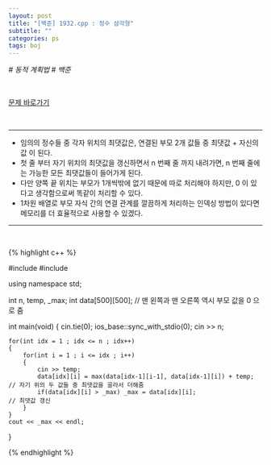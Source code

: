 ```yaml
---
layout: post
title: "[백준] 1932.cpp : 정수 삼각형"
subtitle: ""
categories: ps
tags: boj
---
```


*# 동적 계획법 # 백준*

<br>

[문제 바로가기](https://www.acmicpc.net/problem/1932)

<br>

---

- 임의의 정수들 중 각자 위치의 최댓값은, 연결된 부모 2개 값들 중 최댓값 + 자신의 값 이 된다.
- 첫 줄 부터 자기 위치의 최댓값을 갱신하면서 n 번째 줄 까지 내려가면, n 번째 줄에는 가능한 모든 최댓값들이 들어가게 된다.
- 다만 양쪽 끝 위치는 부모가 1개씩밖에 없기 때문에 따로 처리해야 하지만, 0 이 있다고 생각함으로써 똑같이 처리할 수 있다.
- 1차원 배열로 부모 자식 간의 연결 관계를 깔끔하게 처리하는 인덱싱 방법이 있다면 메모리를 더 효율적으로 사용할 수 있겠다.

---
<br>

{% highlight c++ %}

#include <iostream>
#include <algorithm>

using namespace std;

int n, temp, _max;
int data[500][500];                     // 맨 왼쪽과 맨 오른쪽 역시 부모 값을 0 으로 줌

int main(void)
{
    cin.tie(0);
    ios_base::sync_with_stdio(0);
    cin >> n;

    for(int idx = 1 ; idx <= n ; idx++)
    {
        for(int i = 1 ; i <= idx ; i++)
        {
            cin >> temp;
            data[idx][i] = max(data[idx-1][i-1], data[idx-1][i]) + temp;    // 자기 위의 두 값들 중 최댓값을 골라서 더해줌
            if(data[idx][i] > _max) _max = data[idx][i];                    // 최댓값 갱신
        }
    }
    cout << _max << endl;
}

{% endhighlight %}


